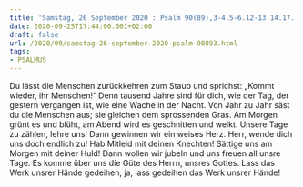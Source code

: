 ```yaml
---
title: 'Samstag, 26 September 2020 : Psalm 90(89),3-4.5-6.12-13.14.17.'
date: 2020-09-25T17:44:00.001+02:00
draft: false
url: /2020/09/samstag-26-september-2020-psalm-90893.html
tags: 
- PSALMUS
---
```


Du lässt die Menschen zurückkehren zum Staub und sprichst: „Kommt wieder, ihr Menschen!“ Denn tausend Jahre sind für dich, wie der Tag, der gestern vergangen ist, wie eine Wache in der Nacht. Von Jahr zu Jahr säst du die Menschen aus; sie gleichen dem sprossenden Gras. Am Morgen grünt es und blüht, am Abend wird es geschnitten und welkt. Unsere Tage zu zählen, lehre uns! Dann gewinnen wir ein weises Herz. Herr, wende dich uns doch endlich zu! Hab Mitleid mit deinen Knechten! Sättige uns am Morgen mit deiner Huld! Dann wollen wir jubeln und uns freuen all unsre Tage. Es komme über uns die Güte des Herrn, unsres Gottes. Lass das Werk unsrer Hände gedeihen, ja, lass gedeihen das Werk unsrer Hände!